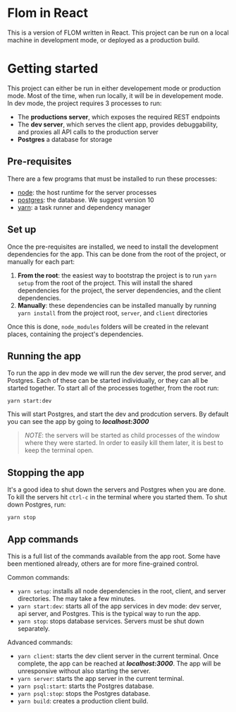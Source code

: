 # Flom in React
This is a version of FLOM written in React. 
This project can be run on a local machine in development mode, or deployed as a production build.

# Getting started
This project can either be run in either developement mode or production mode.
Most of the time, when run locally, it will be in developement mode.
In dev mode, the project requires 3 processes to run:
* The **productions server**, which exposes the required REST endpoints
* The **dev server**, which serves the client app, provides debuggability, and proxies all API calls to the production server
* **Postgres** a database for storage

## Pre-requisites
There are a few programs that must be installed to run these processes:
* [node](https://nodejs.org/en/): the host runtime for the server processes
* [postgres](https://www.enterprisedb.com/downloads/postgres-postgresql-downloads): the database. We suggest version 10
* [yarn](https://yarnpkg.com/en/): a task runner and dependency manager

## Set up
Once the pre-requisites are installed, we need to install the development dependencies for the app. This can be done from the root of the project, or manually for each part:
1. **From the root**: the easiest way to bootstrap the project is to run `yarn setup` from the root of the project. This will install the shared dependencies for the project, the server dependencies, and the client dependencies.
2. **Manually**: these dependencies can be installed manually by running `yarn install` from the project root, `server`, and `client` directories

Once this is done, `node_modules` folders will be created in the relevant places, containing the project's dependencies.

## Running the app
To run the app in dev mode we will run the dev server, the prod server, and Postgres. 
Each of these can be started individually, or they can all be started together. 
To start all of the processes together, from the root run:
```
yarn start:dev
```
This will start Postgres, and start the dev and prodcution servers. By default you
can see the app by going to ***localhost:3000***

> *NOTE*: the servers will be started as child processes of the window where they were started. 
>In order to easily kill them later, it is best to keep the terminal open.

## Stopping the app
It's a good idea to shut down the servers and Postgres when you are done. To kill the servers hit `ctrl-c` in the terminal where you started them. To shut down Postgres, run:
``` 
yarn stop
```

## App commands
This is a full list of the commands available from the app root. Some have been mentioned already, others are for more fine-grained control.

Common commands:
* `yarn setup`: installs all node dependencies in the root, client, and server directories. The may take a few minutes.
* `yarn start:dev`: starts all of the app services in dev mode: dev server, api server, and Postgres. This is the typical way to run the app.
* `yarn stop`: stops database services. Servers must be shut down separately.

Advanced commands:
* `yarn client`: starts the dev client server in the current terminal. Once complete, the app can be reached at ***localhost:3000***. The app will be unresponsive without also starting the server.
* `yarn server`: starts the app server in the current terminal.
* `yarn psql:start`: starts the Postgres database.
* `yarn psql:stop`: stops the Postgres database.
* `yarn build`: creates a production client build.
